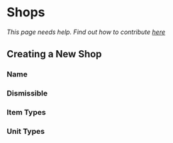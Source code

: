 # Shops

*This page needs help. Find out how to contribute [here](../../how-to-contribute.md)*

## Creating a New Shop

### Name

### Dismissible

### Item Types

### Unit Types




